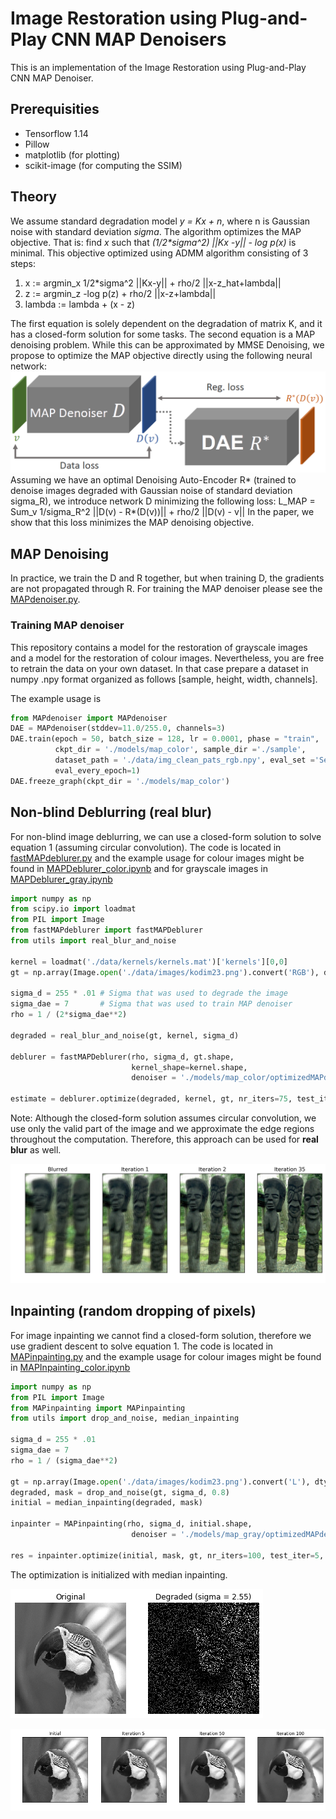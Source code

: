 # Image Restoration using Plug-and-Play CNN MAP Denoisers

This is an implementation of the Image Restoration using Plug-and-Play CNN MAP Denoiser.

## Prerequisities

* Tensorflow 1.14
* Pillow
* matplotlib (for plotting)
* scikit-image (for computing the SSIM)

## Theory
We assume standard degradation model *y = Kx + n*, where n is Gaussian noise with standard deviation *sigma*.
The algorithm optimizes the MAP objective.
That is: find _x_ such that _(1/2\*sigma^2) ||Kx -y|| - log p(x)_ is minimal.
This objective optimized using ADMM algorithm consisting of 3 steps:

1) x := argmin_x 1/2\*sigma^2 ||Kx-y|| + rho/2 ||x-z_hat+lambda||
2) z := argmin_z -log p(z) + rho/2 ||x-z+lambda||
3) lambda := lambda + (x - z)

The first equation is solely dependent on the degradation of matrix K, and it has a closed-form solution for some tasks.
The second equation is a MAP denoising problem. While this can be approximated by MMSE Denoising, we propose to optimize
the MAP objective directly using the following neural network:
![Network scheme](img/schema.png "Network Scheme")
Assuming we have an optimal Denoising Auto-Encoder R* (trained to denoise images degraded with Gaussian noise of standard
deviation sigma_R), we introduce network D minimizing the following loss:
L_MAP = Sum_v 1/sigma_R^2 ||D(v) - R*(D(v))|| + rho/2 ||D(v) - v|| 
In the paper, we show that this loss minimizes the MAP denoising objective.

## MAP Denoising

In practice, we train the D and R together, but when training D, the gradients are not propagated through R. For training
the MAP denoiser please see the [MAPdenoiser.py](MAPdenoiser.py). 

### Training MAP denoiser
This repository contains a model for the restoration of grayscale images and a model for the restoration of colour images.
Nevertheless, you are free to retrain the data on your own dataset. 
In that case prepare a dataset in numpy .npy format organized as follows \[sample, height, width, channels\]. 

The example usage is 
```python
from MAPdenoiser import MAPdenoiser
DAE = MAPdenoiser(stddev=11.0/255.0, channels=3)
DAE.train(epoch = 50, batch_size = 128, lr = 0.0001, phase = "train",
          ckpt_dir = './models/map_color', sample_dir ='./sample',
          dataset_path = './data/img_clean_pats_rgb.npy', eval_set ='Set12',
          eval_every_epoch=1)
DAE.freeze_graph(ckpt_dir = './models/map_color')
``` 

## Non-blind Deblurring (real blur)
For non-blind image deblurring, we can use a closed-form solution to solve equation 1 (assuming circular convolution).
The code is located in [fastMAPdeblurer.py](fastMAPdeblurer.py) and the example usage for colour images might be found 
in [MAPDeblurer_color.ipynb](MAPDeblurer_color.ipynb) and for grayscale images in [MAPDeblurer_gray.ipynb](MAPDeblurer_gray.ipynb) 

```python
import numpy as np
from scipy.io import loadmat
from PIL import Image
from fastMAPdeblurer import fastMAPDeblurer
from utils import real_blur_and_noise

kernel = loadmat('./data/kernels/kernels.mat')['kernels'][0,0]
gt = np.array(Image.open('./data/images/kodim23.png').convert('RGB'), dtype='float32')

sigma_d = 255 * .01 # Sigma that was used to degrade the image 
sigma_dae = 7       # Sigma that was used to train MAP denoiser
rho = 1 / (2*sigma_dae**2)

degraded = real_blur_and_noise(gt, kernel, sigma_d)

deblurer = fastMAPDeblurer(rho, sigma_d, gt.shape,
                           kernel_shape=kernel.shape,
                           denoiser = './models/map_color/optimizedMAPdenoiser.pb')

estimate = deblurer.optimize(degraded, kernel, gt, nr_iters=75, test_iter=1, plot=True)
```

Note: Although the closed-form solution assumes circular convolution, we use only the valid part of the image and we approximate the edge regions throughout the computation. Therefore, this approach can be used for **real blur** as well.

![Debluring progress](img/progress.png "Debluring progress")

## Inpainting (random dropping of pixels)
For image inpainting we cannot find a closed-form solution, therefore we use gradient descent to solve equation 1.
The code is located in [MAPinpainting.py](MAPinpainting.py) and the example usage for colour images might be found 
in [MAPInpainting_color.ipynb](MAPInpainter_gray.ipynb)

```python
import numpy as np
from PIL import Image
from MAPinpainting import MAPinpainting
from utils import drop_and_noise, median_inpainting

sigma_d = 255 * .01
sigma_dae = 7
rho = 1 / (sigma_dae**2)

gt = np.array(Image.open('./data/images/kodim23.png').convert('L'), dtype='float32')
degraded, mask = drop_and_noise(gt, sigma_d, 0.8)
initial = median_inpainting(degraded, mask)

inpainter = MAPinpainting(rho, sigma_d, initial.shape,
                           denoiser = './models/map_gray/optimizedMAPdenoiser.pb')

res = inpainter.optimize(initial, mask, gt, nr_iters=100, test_iter=5, plot=True)
```

The optimization is initialized with median inpainting.

![Median inpainting](img/inpainting_blurred.png "Median inpainting")

![Inpainting progress](img/inpainting_progress.png "Inpainting progress")